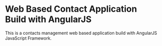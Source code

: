 <h1>Web Based Contact Application Build with AngularJS</h1>
<p>This is a contacts management web based application build with AngularJS JavaScript Framework.</p>